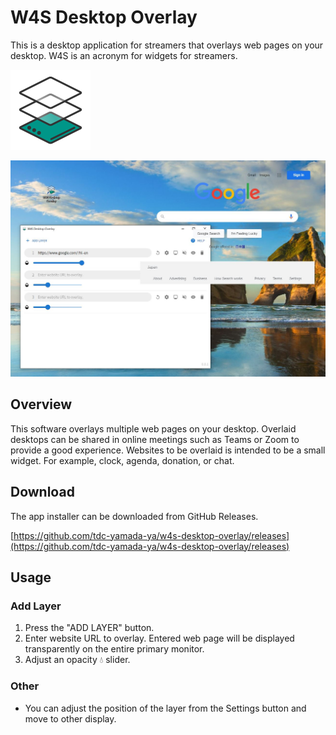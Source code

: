 # W4S Desktop Overlay

This is a desktop application for streamers that overlays web pages on your desktop. W4S is an acronym for widgets for streamers.

<img src="./images/icon.png" width="128">

![screenshot](./images/screenshot.jpg)

## Overview

This software overlays multiple web pages on your desktop.
Overlaid desktops can be shared in online meetings such as Teams or Zoom to provide a good experience.
Websites to be overlaid is intended to be a small widget.
For example, clock, agenda, donation, or chat.

## Download

The app installer can be downloaded from GitHub Releases.

[https://github.com/tdc-yamada-ya/w4s-desktop-overlay/releases](https://github.com/tdc-yamada-ya/w4s-desktop-overlay/releases)

## Usage

### Add Layer

1. Press the "ADD LAYER" button.
1. Enter website URL to overlay. Entered web page will be displayed transparently on the entire primary monitor.
1. Adjust an opacity 💧 slider.

### Other

- You can adjust the position of the layer from the Settings button and move to other display.
